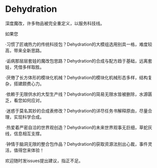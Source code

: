 # Dehydration

深度魔改，许多物品被完全重定义，以服务科技线。


如果您

·习惯了匠魂热力的传统科技包？Dehydration的大模组选用别具一格，难度较高，带来全新思路。

·诟病那层层套娃的魔改包思路？Dehydration的合成与配方趋于基础，远离套娃，凭借多样取胜。

·厌倦了长方体形的模块化机械？Dehydration的模块化机械形态多样，结构复杂，搭建颇费心力。

·依赖于无限供水的大型生产线？Dehydration的简易无限水皆被删除，水源匮乏，看您如何应对。

·迷惑于莫名其妙的合成表修改？Dehydration的详尽任务书解释原由，尽量合理，实现科学合成。

·热爱着严密自洽的世界观创造？Dehydration的未来世界观事无巨细，草蛇灰线，信息相互支撑。

·钟情于脑洞无限的整合包作品？Dehydration的获取资源法别出心裁，事件灵活，值得您来体验！


欢迎随时发issues提出建议，指正不足。
